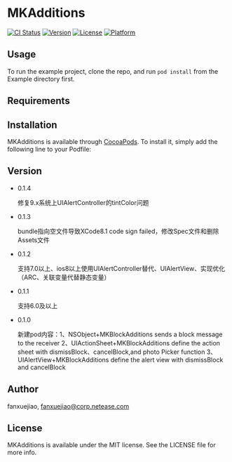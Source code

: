 # MKAdditions

[![CI Status](http://img.shields.io/travis/fanxuejiao/MKAdditions.svg?style=flat)](https://travis-ci.org/fanxuejiao/MKAdditions)
[![Version](https://img.shields.io/cocoapods/v/MKAdditions.svg?style=flat)](http://cocoapods.org/pods/MKAdditions)
[![License](https://img.shields.io/cocoapods/l/MKAdditions.svg?style=flat)](http://cocoapods.org/pods/MKAdditions)
[![Platform](https://img.shields.io/cocoapods/p/MKAdditions.svg?style=flat)](http://cocoapods.org/pods/MKAdditions)

## Usage

To run the example project, clone the repo, and run `pod install` from the Example directory first.

## Requirements

## Installation

MKAdditions is available through [CocoaPods](http://cocoapods.org). To install
it, simply add the following line to your Podfile:

## Version

* 0.1.4

    修复9.x系统上UIAlertController的tintColor问题

* 0.1.3
    
    bundle指向空文件导致XCode8.1 code sign failed，修改Spec文件和删除Assets文件

* 0.1.2
    
    支持7.0以上、ios8以上使用UIAlertController替代、UIAlertView、实现优化（ARC、关联变量代替静态变量）

* 0.1.1
    
    支持6.0及以上

* 0.1.0
  
    新建pod内容：1、NSObject+MKBlockAdditions sends a block message to the receiver 
               2、UIActionSheet+MKBlockAdditions define the action sheet with dismissBlock、cancelBlock,and photo Picker function
               3、UIAlertView+MKBlockAdditions define the alert view with dismissBlock and cancelBlock

## Author

fanxuejiao, fanxuejiao@corp.netease.com

## License

MKAdditions is available under the MIT license. See the LICENSE file for more info.
